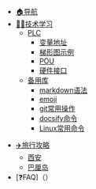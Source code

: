 <!-- docs/_sidebar.md -->

* [🏠导航](/README.md)
* [👨‍💻技术学习]()
  * [PLC]()
    * [变量地址](/tech/PLC/varAddress.md)
    * [梯形图示例](/tech/PLC/LDexample1.md)
    * [POU](/tech/PLC/POU.md)
    * [硬件接口](/tech/PLC/Interface.md)
  * [备用库]()
    * [markdown语法](/tech/library/markdown.md)
    * [emoji](/tech/library/emoji.md)
    * [git常用操作](/tech/library/git.md)
    * [docsify命令](/tech/library/docsify.md)
    * [Linux常用命令](/tech/library/Linux.md)
<!-- * [🔠English]()
  * [Listening](/travel/xinjiang.md)
  * [Reading](/travel/bali.md)
  * [Writing](/travel/bali.md) -->
* [✈️旅行攻略]()
  * [西安](/travel/Xian.md)
  * [巴厘岛](/travel/bali.md)
* [❓FAQ]（）

[def]: /library/emoji.md